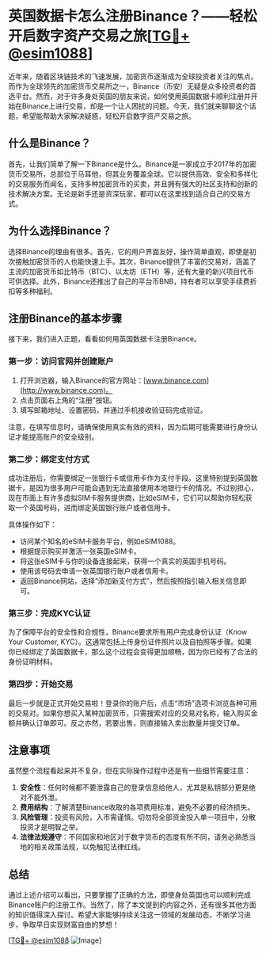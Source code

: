 # 英国数据卡怎么注册Binance？——轻松开启数字资产交易之旅[[TG💪+ @esim1088](https://t.me/s/esim1088)]

近年来，随着区块链技术的飞速发展，加密货币逐渐成为全球投资者关注的焦点。而作为全球领先的加密货币交易所之一，Binance（币安）无疑是众多投资者的首选平台。然而，对于许多身处英国的朋友来说，如何使用英国数据卡顺利注册并开始在Binance上进行交易，却是一个让人困扰的问题。今天，我们就来聊聊这个话题，希望能帮助大家解决疑惑，轻松开启数字资产交易之旅。

## 什么是Binance？

首先，让我们简单了解一下Binance是什么。Binance是一家成立于2017年的加密货币交易所，总部位于马耳他，但其业务覆盖全球。它以提供高效、安全和多样化的交易服务而闻名，支持多种加密货币的买卖，并且拥有强大的社区支持和创新的技术解决方案。无论是新手还是资深玩家，都可以在这里找到适合自己的交易方式。

## 为什么选择Binance？

选择Binance的理由有很多。首先，它的用户界面友好，操作简单直观，即使是初次接触加密货币的人也能快速上手。其次，Binance提供了丰富的交易对，涵盖了主流的加密货币如比特币（BTC）、以太坊（ETH）等，还有大量的新兴项目代币可供选择。此外，Binance还推出了自己的平台币BNB，持有者可以享受手续费折扣等多种福利。

## 注册Binance的基本步骤

接下来，我们进入正题，看看如何用英国数据卡注册Binance。

### 第一步：访问官网并创建账户

1. 打开浏览器，输入Binance的官方网址：[www.binance.com](http://www.binance.com)。
2. 点击页面右上角的“注册”按钮。
3. 填写邮箱地址、设置密码，并通过手机接收验证码完成验证。

注意，在填写信息时，请确保使用真实有效的资料，因为后期可能需要进行身份认证才能提高账户的安全级别。

### 第二步：绑定支付方式

成功注册后，你需要绑定一张银行卡或信用卡作为支付手段。这里特别提到英国数据卡，是因为很多用户可能会遇到无法直接使用本地银行卡的情况。不过别担心，现在市面上有许多虚拟SIM卡服务提供商，比如eSIM卡，它们可以帮助你轻松获取一个英国号码，进而绑定英国银行账户或者信用卡。

具体操作如下：
- 访问某个知名的eSIM卡服务平台，例如eSIM1088。
- 根据提示购买并激活一张英国eSIM卡。
- 将这张eSIM卡与你的设备连接起来，获得一个真实的英国手机号码。
- 使用该号码去申请一张英国银行账户或者信用卡。
- 返回Binance网站，选择“添加新支付方式”，然后按照指引输入相关信息即可。

### 第三步：完成KYC认证

为了保障平台的安全性和合规性，Binance要求所有用户完成身份认证（Know Your Customer, KYC）。这通常包括上传身份证件照片以及自拍照等步骤。如果你已经绑定了英国数据卡，那么这个过程会变得更加顺畅，因为你已经有了合法的身份证明材料。

### 第四步：开始交易

最后一步就是正式开始交易啦！登录你的账户后，点击“市场”选项卡浏览各种可用的交易对。如果你想买入某种加密货币，只需搜索对应的交易对名称，输入购买金额并确认订单即可。反之亦然，若要出售，则直接输入卖出数量并提交订单。

## 注意事项

虽然整个流程看起来并不复杂，但在实际操作过程中还是有一些细节需要注意：

1. **安全性**：任何时候都不要泄露自己的登录信息给他人，尤其是私钥部分更是绝对不能外泄。
2. **费用结构**：了解清楚Binance收取的各项费用标准，避免不必要的经济损失。
3. **风险管理**：投资有风险，入市需谨慎。切勿将全部资金投入单一项目中，分散投资才是明智之举。
4. **法律法规遵守**：不同国家和地区对于数字货币的态度有所不同，请务必熟悉当地的相关政策法规，以免触犯法律红线。

## 总结

通过上述介绍可以看出，只要掌握了正确的方法，即使身处英国也可以顺利完成Binance账户的注册工作。当然了，除了本文提到的内容之外，还有很多其他方面的知识值得深入探讨。希望大家能够持续关注这一领域的发展动态，不断学习进步，争取早日实现财富自由的梦想！

[[TG💪+ @esim1088](https://t.me/s/esim1088) ![Image](https://i.postimg.cc/4NQfJmqS/Snipaste-2025-05-13-00-14-12.png)]